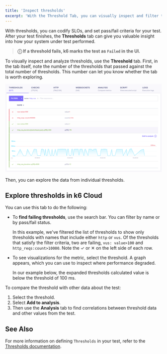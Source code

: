 ```yaml
---
title: 'Inspect thresholds'
excerpt: 'With the Threshold Tab, you can visually inspect and filter the performance of your Thresholds during a k6 test.'
---
```


With thresholds, you can codify SLOs, and set pass/fail criteria for your test.
After your test finishes, the **Thresholds** tab can give you valuable insight into how your system under test performed.

> **ⓘ If a threshold fails, k6 marks the test as `Failed` in the UI.**

To visually inspect and analyze thresholds, use the **Threshold** tab.
First, in the tab itself, note the number of the thresholds that passed against the total number of thresholds.
This number can let you know whether the tab is worth exploring.

![Thresholds Tab](./images/03-Threshold-Tab/thresholds-tab.png)

Then, you can explore the data from individual thresholds.

## Explore thresholds in k6 Cloud

You can use this tab to do the following:

- To **find failing thresholds**, use the search bar. You can filter by name or by pass/fail status.

  In this example, we've filtered the list of thresholds to show only thresholds with names that include either `http` or `vus`.
  Of the thresholds that satisfy the filter criteria, two are failing, `vus: value>100` and `http_reqs:count>10000`.
  Note the &#10003; or &#10005; on the left side of each row.
- To see visualizations for the metric, select the threshold.
  A graph appears, which you can use to inspect where performance degraded.

  In our example below, the expanded thresholds calculated value is below the threshold of 100 ms.

To compare the threshold with other data about the test:
1. Select the threshold.
2. Select **Add to analysis**.
3. Then use the **Analysis** tab to find correlations between threshold data and other values from the test.



## See Also

For more information on defining `Thresholds` in your test, refer to the [Thresholds documentation](/using-k6/thresholds).
